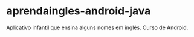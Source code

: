 # aprendaingles-android-java
Aplicativo infantil que ensina alguns nomes em inglês. Curso de Android.
